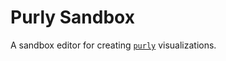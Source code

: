 # Purly Sandbox

A sandbox editor for creating [`purly`](https://github.com/rmorshea/purly) visualizations.
